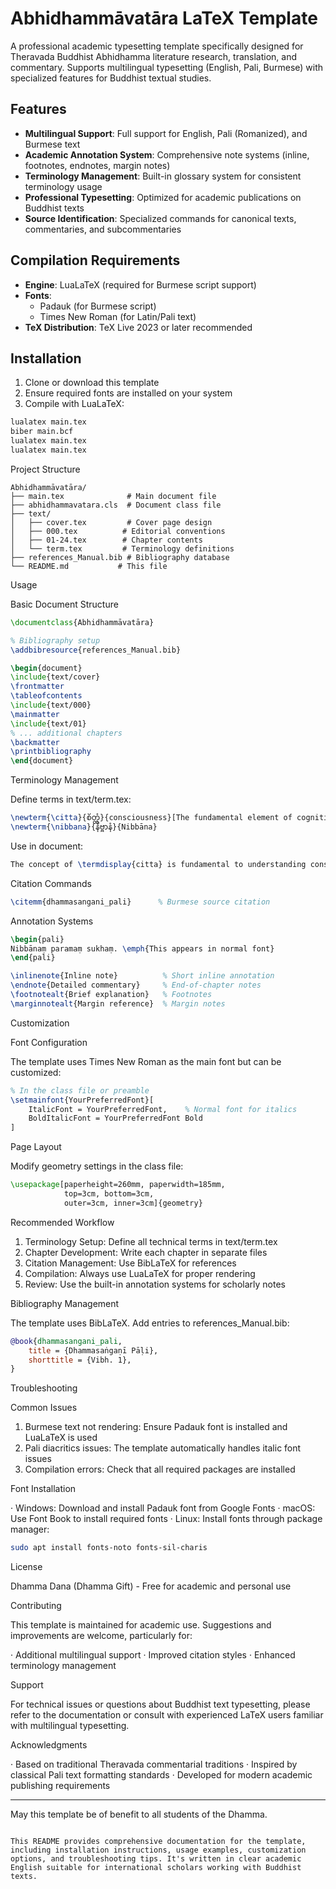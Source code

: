# Abhidhammāvatāra LaTeX Template

A professional academic typesetting template specifically designed for Theravada Buddhist Abhidhamma literature research, translation, and commentary. Supports multilingual typesetting (English, Pali, Burmese) with specialized features for Buddhist textual studies.

## Features

- **Multilingual Support**: Full support for English, Pali (Romanized), and Burmese text
- **Academic Annotation System**: Comprehensive note systems (inline, footnotes, endnotes, margin notes)
- **Terminology Management**: Built-in glossary system for consistent terminology usage
- **Professional Typesetting**: Optimized for academic publications on Buddhist texts
- **Source Identification**: Specialized commands for canonical texts, commentaries, and subcommentaries

## Compilation Requirements

- **Engine**: LuaLaTeX (required for Burmese script support)
- **Fonts**: 
  - Padauk (for Burmese script)
  - Times New Roman (for Latin/Pali text)
- **TeX Distribution**: TeX Live 2023 or later recommended

## Installation

1. Clone or download this template
2. Ensure required fonts are installed on your system
3. Compile with LuaLaTeX:

```bash
lualatex main.tex
biber main.bcf
lualatex main.tex
lualatex main.tex
```

Project Structure

```
Abhidhammāvatāra/
├── main.tex              # Main document file
├── abhidhammavatara.cls  # Document class file
├── text/
│   ├── cover.tex         # Cover page design
│   ├── 000.tex          # Editorial conventions
│   ├── 01-24.tex        # Chapter contents
│   └── term.tex         # Terminology definitions
├── references_Manual.bib # Bibliography database
└── README.md           # This file
```

Usage

Basic Document Structure

```latex
\documentclass{Abhidhammāvatāra}

% Bibliography setup
\addbibresource{references_Manual.bib}

\begin{document}
\include{text/cover}
\frontmatter
\tableofcontents
\include{text/000}
\mainmatter
\include{text/01}
% ... additional chapters
\backmatter
\printbibliography
\end{document}
```

Terminology Management

Define terms in text/term.tex:

```latex
\newterm{\citta}{စိတ္တံ}{consciousness}[The fundamental element of cognition]
\newterm{\nibbana}{နိဗ္ဗာနံ}{Nibbāna}
```

Use in document:

```latex
The concept of \termdisplay{citta} is fundamental to understanding consciousness.
```

Citation Commands

```latex
\citemm{dhammasangani_pali}      % Burmese source citation

```

Annotation Systems

```latex
\begin{pali}
Nibbānaṃ paramaṃ sukhaṃ. \emph{This appears in normal font}
\end{pali}

\inlinenote{Inline note}          % Short inline annotation
\endnote{Detailed commentary}     % End-of-chapter notes
\footnotealt{Brief explanation}   % Footnotes
\marginnotealt{Margin reference}  % Margin notes
```

Customization

Font Configuration

The template uses Times New Roman as the main font but can be customized:

```latex
% In the class file or preamble
\setmainfont{YourPreferredFont}[
    ItalicFont = YourPreferredFont,    % Normal font for italics
    BoldItalicFont = YourPreferredFont Bold
]
```

Page Layout

Modify geometry settings in the class file:

```latex
\usepackage[paperheight=260mm, paperwidth=185mm,
            top=3cm, bottom=3cm,
            outer=3cm, inner=3cm]{geometry}
```

Recommended Workflow

1. Terminology Setup: Define all technical terms in text/term.tex
2. Chapter Development: Write each chapter in separate files
3. Citation Management: Use BibLaTeX for references
4. Compilation: Always use LuaLaTeX for proper rendering
5. Review: Use the built-in annotation systems for scholarly notes

Bibliography Management

The template uses BibLaTeX. Add entries to references_Manual.bib:

```bibtex
@book{dhammasangani_pali,
    title = {Dhammasaṅgaṇī Pāḷi},
    shorttitle = {Vibh. 1},
}
```

Troubleshooting

Common Issues

1. Burmese text not rendering: Ensure Padauk font is installed and LuaLaTeX is used
2. Pali diacritics issues: The template automatically handles italic font issues
3. Compilation errors: Check that all required packages are installed

Font Installation

· Windows: Download and install Padauk font from Google Fonts
· macOS: Use Font Book to install required fonts
· Linux: Install fonts through package manager:
  ```bash
  sudo apt install fonts-noto fonts-sil-charis
  ```

License

Dhamma Dana (Dhamma Gift) - Free for academic and personal use

Contributing

This template is maintained for academic use. Suggestions and improvements are welcome, particularly for:

· Additional multilingual support
· Improved citation styles
· Enhanced terminology management

Support

For technical issues or questions about Buddhist text typesetting, please refer to the documentation or consult with experienced LaTeX users familiar with multilingual typesetting.

Acknowledgments

· Based on traditional Theravada commentarial traditions
· Inspired by classical Pali text formatting standards
· Developed for modern academic publishing requirements

---

May this template be of benefit to all students of the Dhamma.

```

This README provides comprehensive documentation for the template, including installation instructions, usage examples, customization options, and troubleshooting tips. It's written in clear academic English suitable for international scholars working with Buddhist texts.
```
